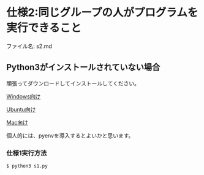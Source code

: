 # 仕様2:同じグループの人がプログラムを実行できること

ファイル名: s2.md

## Python3がインストールされていない場合

頑張ってダウンロードしてインストールしてください。

[Windows向け](https://www.python.org/)

[Ubuntu向け](http://qiita.com/akito1986/items/be5dcd1a502aaf22010b)

[Mac向け](http://qiita.com/wonder_zone/items/dc7543675da348ab6e70)

個人的には、pyenvを導入するとよいかと思います。

### 仕様1実行方法

```
$ python3 s1.py
```
